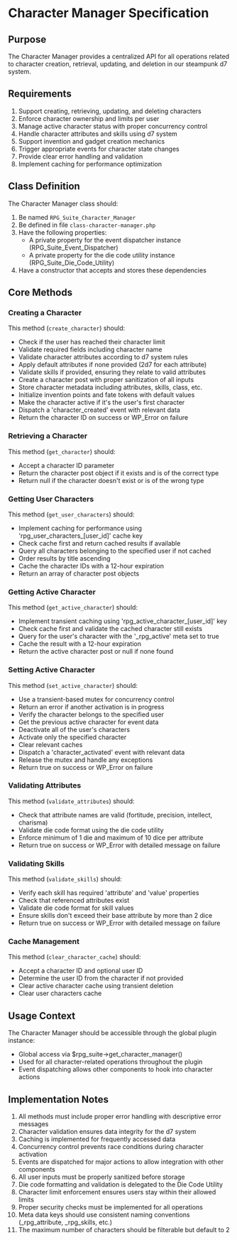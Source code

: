 # Character Manager Specification

## Purpose
The Character Manager provides a centralized API for all operations related to character creation, retrieval, updating, and deletion in our steampunk d7 system.

## Requirements
1. Support creating, retrieving, updating, and deleting characters
2. Enforce character ownership and limits per user
3. Manage active character status with proper concurrency control
4. Handle character attributes and skills using d7 system
5. Support invention and gadget creation mechanics
6. Trigger appropriate events for character state changes
7. Provide clear error handling and validation
8. Implement caching for performance optimization

## Class Definition

The Character Manager class should:
1. Be named `RPG_Suite_Character_Manager`
2. Be defined in file `class-character-manager.php`
3. Have the following properties:
   - A private property for the event dispatcher instance (RPG_Suite_Event_Dispatcher)
   - A private property for the die code utility instance (RPG_Suite_Die_Code_Utility)
4. Have a constructor that accepts and stores these dependencies

## Core Methods

### Creating a Character
This method (`create_character`) should:
- Check if the user has reached their character limit
- Validate required fields including character name
- Validate character attributes according to d7 system rules
- Apply default attributes if none provided (2d7 for each attribute)
- Validate skills if provided, ensuring they relate to valid attributes
- Create a character post with proper sanitization of all inputs
- Store character metadata including attributes, skills, class, etc.
- Initialize invention points and fate tokens with default values
- Make the character active if it's the user's first character
- Dispatch a 'character_created' event with relevant data
- Return the character ID on success or WP_Error on failure

### Retrieving a Character
This method (`get_character`) should:
- Accept a character ID parameter
- Return the character post object if it exists and is of the correct type
- Return null if the character doesn't exist or is of the wrong type

### Getting User Characters
This method (`get_user_characters`) should:
- Implement caching for performance using 'rpg_user_characters_[user_id]' cache key
- Check cache first and return cached results if available
- Query all characters belonging to the specified user if not cached
- Order results by title ascending
- Cache the character IDs with a 12-hour expiration
- Return an array of character post objects

### Getting Active Character
This method (`get_active_character`) should:
- Implement transient caching using 'rpg_active_character_[user_id]' key
- Check cache first and validate the cached character still exists
- Query for the user's character with the '_rpg_active' meta set to true
- Cache the result with a 12-hour expiration
- Return the active character post or null if none found

### Setting Active Character
This method (`set_active_character`) should:
- Use a transient-based mutex for concurrency control
- Return an error if another activation is in progress
- Verify the character belongs to the specified user
- Get the previous active character for event data
- Deactivate all of the user's characters
- Activate only the specified character
- Clear relevant caches
- Dispatch a 'character_activated' event with relevant data
- Release the mutex and handle any exceptions
- Return true on success or WP_Error on failure

### Validating Attributes
This method (`validate_attributes`) should:
- Check that attribute names are valid (fortitude, precision, intellect, charisma)
- Validate die code format using the die code utility
- Enforce minimum of 1 die and maximum of 10 dice per attribute
- Return true on success or WP_Error with detailed message on failure

### Validating Skills
This method (`validate_skills`) should:
- Verify each skill has required 'attribute' and 'value' properties
- Check that referenced attributes exist
- Validate die code format for skill values
- Ensure skills don't exceed their base attribute by more than 2 dice
- Return true on success or WP_Error with detailed message on failure

### Cache Management
This method (`clear_character_cache`) should:
- Accept a character ID and optional user ID
- Determine the user ID from the character if not provided
- Clear active character cache using transient deletion
- Clear user characters cache

## Usage Context

The Character Manager should be accessible through the global plugin instance:
- Global access via $rpg_suite->get_character_manager()
- Used for all character-related operations throughout the plugin
- Event dispatching allows other components to hook into character actions

## Implementation Notes

1. All methods must include proper error handling with descriptive error messages
2. Character validation ensures data integrity for the d7 system
3. Caching is implemented for frequently accessed data
4. Concurrency control prevents race conditions during character activation
5. Events are dispatched for major actions to allow integration with other components
6. All user inputs must be properly sanitized before storage
7. Die code formatting and validation is delegated to the Die Code Utility
8. Character limit enforcement ensures users stay within their allowed limits
9. Proper security checks must be implemented for all operations
10. Meta data keys should use consistent naming conventions (_rpg_attribute, _rpg_skills, etc.)
11. The maximum number of characters should be filterable but default to 2